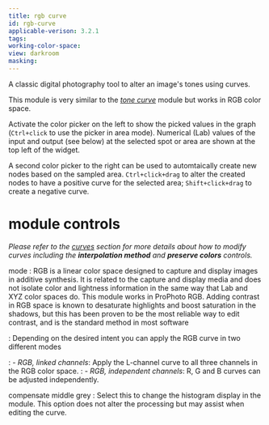 ```yaml
---
title: rgb curve
id: rgb-curve
applicable-verison: 3.2.1
tags: 
working-color-space:  
view: darkroom
masking: 
---
```


A classic digital photography tool to alter an image's tones using curves.

This module is very similar to the [_tone curve_](./tone-curve.md) module but works in RGB color space.

Activate the color picker on the left to show the picked values in the graph (`Ctrl+click` to use the picker in area mode). Numerical (Lab) values of the input and output (see below) at the selected spot or area are shown at the top left of the widget.

A second color picker to the right can be used to automtaically create new nodes based on the sampled area. `Ctrl+click+drag` to alter the created nodes to have a positive curve for the selected area; `Shift+click+drag` to create a negative curve.

# module controls

_Please refer to the [curves](../../darkroom/interacting-with-modules/curves.md) section for more details about how to modify curves including the **interpolation method** and **preserve colors** controls._

mode
: RGB is a linear color space designed to capture and display images in additive synthesis. It is related to the capture and display media and does not isolate color and lightness information in the same way that Lab and XYZ color spaces do. This module works in ProPhoto RGB. Adding contrast in RGB space is known to desaturate highlights and boost saturation in the shadows, but this has been proven to be the most reliable way to edit contrast, and is the standard method in most software

: Depending on the desired intent you can apply the RGB curve in two different modes

: - _RGB, linked channels_: Apply the L-channel curve to all three channels in the RGB color space.
: - _RGB, independent channels_: R, G and B curves can be adjusted independently.

compensate middle grey
: Select this to change the histogram display in the module. This option does not alter the processing but may assist when editing the curve.
